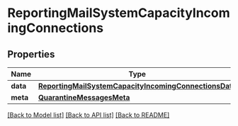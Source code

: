 # ReportingMailSystemCapacityIncomingConnections

## Properties
Name | Type | Description | Notes
------------ | ------------- | ------------- | -------------
**data** | [**ReportingMailSystemCapacityIncomingConnectionsData**](ReportingMailSystemCapacityIncomingConnectionsData.md) |  | [optional] 
**meta** | [**QuarantineMessagesMeta**](QuarantineMessagesMeta.md) |  | [optional] 

[[Back to Model list]](../README.md#documentation-for-models) [[Back to API list]](../README.md#documentation-for-api-endpoints) [[Back to README]](../README.md)

